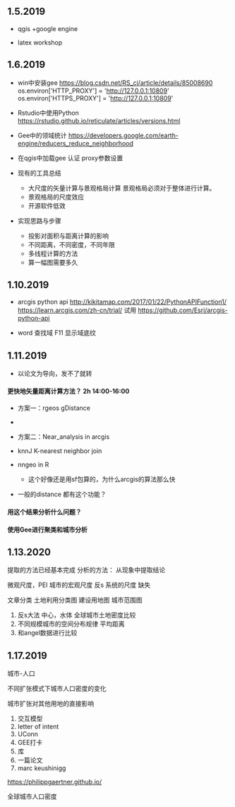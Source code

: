 ## 1.5.2019
* qgis +google engine

* latex workshop

## 1.6.2019

* win中安装gee
https://blog.csdn.net/RS_cj/article/details/85008690
os.environ['HTTP_PROXY'] = 'http://127.0.0.1:10809'
os.environ['HTTPS_PROXY'] = 'http://127.0.0.1:10809'

* Rstudio中使用Python
https://rstudio.github.io/reticulate/articles/versions.html

* Gee中的领域统计
https://developers.google.com/earth-engine/reducers_reduce_neighborhood

* 在qgis中加载gee
认证
proxy参数设置

* 现有的工具总结
    * 大尺度的矢量计算与景观格局计算
        景观格局必须对于整体进行计算。
    * 景观格局的尺度效应
    * 开源软件低效

* 实现思路与步骤
    * 投影对面积与距离计算的影响
    * 不同距离，不同密度，不同年限
    * 多线程计算的方法
    * 算一幅图需要多久


## 1.10.2019
* arcgis python api
http://kikitamap.com/2017/01/22/PythonAPIFunction1/
https://learn.arcgis.com/zh-cn/trial/ 
试用
https://github.com/Esri/arcgis-python-api

* word 查找域 F11
显示域底纹

## 1.11.2019
* 以论文为导向，发不了就转

#### 更快地矢量距离计算方法？ 2h 14:00-16:00
* 方案一：rgeos gDistance
 * 
* 方案二：Near_analysis in arcgis

* knnJ K-nearest neighbor join
 * nngeo in R
   * 这个好像还是用sf包算的，为什么arcgis的算法那么快

* 一般的distance 都有这个功能？

#### 用这个结果分析什么问题？

#### 使用Gee进行聚类和城市分析

## 1.13.2020
提取的方法已经基本完成
分析的方法： 从现象中提取结论

微观尺度，PEI
城市的宏观尺度 反s
系统的尺度 缺失

文章分类
土地利用分类图
建设用地图
城市范围图


1. 反s大法 中心，水体 全球城市土地密度比较
2. 不同规模城市的空间分布规律
    平均距离
3. 和angel数据进行比较


## 1.17.2019

城市-人口 

不同扩张模式下城市人口密度的变化

城市扩张对其他用地的直接影响

1. 交互模型
2. letter of intent
3. UConn
4. GEE打卡
5. 库
6. 一篇论文
7. marc keushinigg

https://philippgaertner.github.io/

全球城市人口密度



